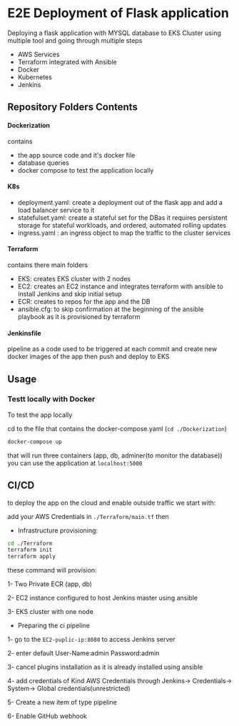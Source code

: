# E2E Deployment of Flask application
Deploying a flask application with MYSQL database to EKS Cluster using multiple tool and going through multiple steps 
- AWS Services
- Terraform integrated with Ansible
- Docker
- Kubernetes
- Jenkins
## Repository Folders Contents
#### Dockerization
contains 
- the app source code and it's docker file
- database queries 
- docker compose to test the application locally
#### K8s
- deployment.yaml: create a deployment out of the flask app and add a load balancer service to it 
- statefulset.yaml: create a stateful set for the DBas it requires persistent storage for stateful workloads, and ordered, automated rolling updates
- ingress.yaml : an ingress object to map the traffic to the cluster services
#### Terraform
contains there main folders
- EKS: creates EKS cluster with 2 nodes
- EC2: creates an EC2 instance and integrates terraform with ansible to install Jenkins and skip initial setup 
- ECR: creates to repos for the app and the DB
- ansible.cfg: to skip confirmation at the beginning of the ansible playbook as it is provisioned by terraform 
#### Jenkinsfile
pipeline as a code used to be triggered at each commit and create new docker images of the app then push and deploy to EKS

## Usage
### Testt locally with Docker
To test the app locally 

cd to the file that contains the docker-compose.yaml (`cd ./Dockerization`)
```bash
docker-compose up 
```
that will run three containers (app, db, adminer(to monitor the database))
you can use the application at `localhost:5000`
## CI/CD
to deploy the app on the cloud and enable outside traffic we start with:

add your AWS Credentials in `./Terraform/main.tf` then
- Infrastructure provisioning:
```bash
cd ./Terraform
terraform init
terraform apply
```
these command will provision:

1- Two Private ECR (app, db)

2- EC2 instance configured to host Jenkins master using ansible 

3- EKS cluster with one node
- Preparing the ci pipeline 

1- go to the `EC2-puplic-ip:8080` to access Jenkins server

2- enter default User-Name:admin Password:admin

3- cancel plugins installation as it is already installed using ansible 

4- add credentials of Kind AWS Credentials through Jenkins-> Credentials-> System-> Global credentials(unrestricted)

5- Create a new item of type pipeline 

6- Enable GitHub webhook 

